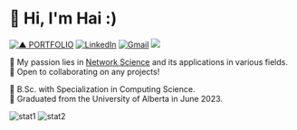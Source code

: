 <!-- ### Hi there 👋 -->


<!-- **haicanberra/haicanberra** is a ✨ _special_ ✨ repository because its `README.md` (this file) appears on your GitHub profile-- .   [![Indeed](https://img.shields.io/badge/indeed-003A9B?style=for-the-badge&logo=indeed&logoColor=white)](https://profile.indeed.com/p/haih-nmyb39h) -->

# 🌟 Hi, I'm Hai :)  
[![▲ PORTFOLIO](https://img.shields.io/badge/▲_PORTFOLIO-ffffff?style=for-the-badge)](https://haicanberra.github.io) [![LinkedIn](https://img.shields.io/badge/linkedin-%230077B5.svg?style=for-the-badge&logo=linkedin&logoColor=white)](https://linkedin.com/in/manhhaihoang) [![Gmail](https://img.shields.io/badge/Gmail-D14836?style=for-the-badge&logo=gmail&logoColor=white)](mailto:haicanberra@gmail.com) ![](https://komarev.com/ghpvc/?username=haicanberra&style=for-the-badge&label=VIEWS&color=yellow)

🌱 My passion lies in <ins>Network Science</ins> and its applications in various fields.  
🌲 Open to collaborating on any projects!  
  
🌴 B.Sc. with Specialization in Computing Science.  
🌾 Graduated from the University of Alberta in June 2023.  

![stat1](https://github-readme-stats-git-masterrstaa-rickstaa.vercel.app/api?username=haicanberra&show_icons=true&theme=transparent&hide_border=true&show_total_reviews=true&include_all_commits=true&rank_icon=github)
![stat2](https://github-readme-stats-git-masterrstaa-rickstaa.vercel.app/api/top-langs/?username=haicanberra&langs_count=8&layout=compact&theme=transparent&hide_border=true)
<!-- ](url)](url)![snake gif](https://github.com/haicanberra/haicanberra/blob/output/github-contribution-grid-snake.svg) -->
<!-- ![stat3](https://github-readme-activity-graph.vercel.app/graph?username=haicanberra&theme=github-compact) -->




